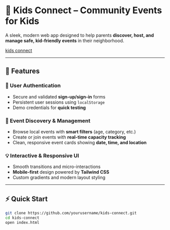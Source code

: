 # 🎈 Kids Connect – Community Events for Kids

A sleek, modern web app designed to help parents **discover, host, and manage safe, kid-friendly events** in their neighborhood.

[kids connect](https://jesee-kuya.github.io/connect/)  

---

## 🚀 Features

### 🔐 User Authentication
- Secure and validated **sign-up/sign-in** forms  
- Persistent user sessions using `localStorage`  
- Demo credentials for **quick testing**

### 🎯 Event Discovery & Management
- Browse local events with **smart filters** (age, category, etc.)  
- Create or join events with **real-time capacity tracking**  
- Clean, responsive event cards showing **date, time, and location**

### 💡 Interactive & Responsive UI
- Smooth transitions and micro-interactions  
- **Mobile-first** design powered by **Tailwind CSS**  
- Custom gradients and modern layout styling

---

## ⚡ Quick Start

```bash
git clone https://github.com/yourusername/kids-connect.git
cd kids-connect
open index.html 